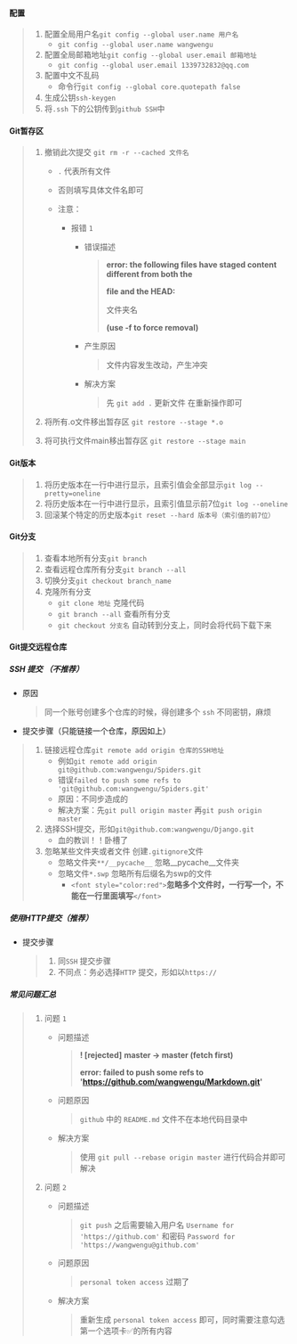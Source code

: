 #### 配置

> 1. 配置全局用户名`git config --global user.name 用户名`
>    + `git config --global user.name wangwengu`
> 2. 配置全局邮箱地址`git config --global user.email 邮箱地址`
>    + `git config --global user.email 1339732832@qq.com`
> 3. 配置中文不乱码
>    + 命令行`git config --global core.quotepath false`
> 4. 生成公钥`ssh-keygen`
> 5. 将`.ssh` 下的公钥传到`github SSH`中

#### Git暂存区

> 1. 撤销此次提交 `git rm -r --cached 文件名`
>
>    + `.` 代表所有文件
>    + 否则填写具体文件名即可
>    + 注意：
>
>      + 报错 `1`
>
>        + 错误描述
>
>          > **error: the following files have staged content different from both the**
>          >
>          > **file and the HEAD:**
>          >
>          > 文件夹名
>          >
>          > **(use -f to force removal)**
>          >
>        + 产生原因
>
>          > 文件内容发生改动，产生冲突
>          >
>        + 解决方案
>
>          > 先 `git add .` 更新文件 在重新操作即可
>          >
> 2. 将所有.o文件移出暂存区 `git restore --stage *.o`
> 3. 将可执行文件main移出暂存区 `git restore --stage main`

#### Git版本

> 1. 将历史版本在一行中进行显示，且索引值会全部显示`git log --pretty=oneline`
> 2. 将历史版本在一行中进行显示，且索引值显示前7位`git log --oneline`
> 3. 回滚某个特定的历史版本`git reset --hard 版本号（索引值的前7位）`

#### Git分支

> 1. 查看本地所有分支`git branch`
> 2. 查看远程仓库所有分支`git branch --all`
> 3. 切换分支`git checkout branch_name`
> 4. 克隆所有分支
>    + `git clone 地址` 克隆代码
>    + `git branch --all` 查看所有分支
>    + `git checkout 分支名` 自动转到分支上，同时会将代码下载下来

#### Git提交远程仓库

##### SSH 提交 （不推荐）

+ 原因

  > 同一个账号创建多个仓库的时候，得创建多个 `ssh` 不同密钥，麻烦
  >
+ 提交步骤（只能链接一个仓库，原因如上）

> 1. 链接远程仓库`git remote add origin 仓库的SSH地址`
>    + 例如`git remote add origin git@github.com:wangwengu/Spiders.git`
>    + 错误`failed to push some refs to 'git@github.com:wangwengu/Spiders.git'`
>    + 原因：不同步造成的
>    + 解决方案：先`git pull origin master` 再`git push origin master`
> 2. 选择SSH提交，形如`git@github.com:wangwengu/Django.git`
>    + 血的教训！！卧槽了
> 3. 忽略某些文件夹或者文件 创建`.gitignore`文件
>    + 忽略文件夹`**/__pycache__` 忽略__pycache__文件夹
>    + 忽略文件`*.swp` 忽略所有后缀名为swp的文件
>      + `<font style="color:red">`**忽略多个文件时，一行写一个，不能在一行里面填写**`</font>`

##### 使用HTTP提交（推荐）

+ 提交步骤

  > 1. 同`SSH` 提交步骤
  > 2. 不同点：务必选择`HTTP` 提交，形如以`https://`

##### 常见问题汇总

> 1. 问题 `1`
>
>    + 问题描述
>
>      > **! [rejected]**    **master -> master (fetch first)**
>      >
>      > **error: failed to push some refs to 'https://github.com/wangwengu/Markdown.git'**
>
>    + 问题原因
>
>      > `github` 中的 `README.md` 文件不在本地代码目录中
>
>    + 解决方案
>
>      > 使用 `git pull --rebase origin master` 进行代码合并即可解决
>
> 2. 问题 `2`
>
>    + 问题描述
>
>      > `git push` 之后需要输入用户名 `Username for 'https://github.com'` 和密码 `Password for 'https://wangwengu@github.com'`
>
>    + 问题原因
>
>      > `personal token access` 过期了
>
>    + 解决方案
>
>      > 重新生成 `personal token access` 即可，同时需要注意勾选第一个选项卡✅的所有内容
